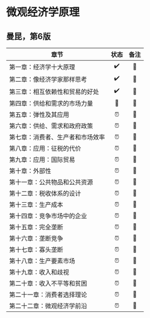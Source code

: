 # 微观经济学原理

## 曼昆，第6版

|  章节      |    状态       |  备注   	|
| ------------- |:-------------:  | :-------: |
|    第一章：经济学十大原理    |    :heavy_check_mark:          | :green_book:       |
|    第二章：像经济学家那样思考    |    :heavy_check_mark:          | :green_book:       |
|    第三章：相互依赖性和贸易的好处   |   :heavy_check_mark: | :green_book:       |
|    第四章：供给和需求的市场力量    |    :hammer:          | :green_book:       |
|    第五章：弹性及其应用    |    :alarm_clock:          | :closed_book:       |
|    第六章：供给、需求和政府政策    |    :alarm_clock:          | :closed_book:       |
|    第七章：消费者、生产者和市场效率    |    :alarm_clock:          | :closed_book:       |
|    第八章：应用：征税的代价|    :alarm_clock:          | :closed_book:       |
|    第九章：应用：国际贸易  |    :alarm_clock:          | :closed_book:       |
|    第十章：外部性|    :alarm_clock:          | :closed_book:       |
|    第十一章：公共物品和公共资源|    :alarm_clock:          | :closed_book:       |
|    第十二章：税收体系的设计|    :alarm_clock:          | :closed_book:       |
|    第十三章：生产成本|    :alarm_clock:          | :closed_book:       |
|    第十四章：竞争市场中的企业|    :alarm_clock:          | :closed_book:       |
|    第十五章：完全垄断|    :alarm_clock:          | :closed_book:       |
|    第十六章：垄断竞争|    :alarm_clock:          | :closed_book:       |
|    第十七章：寡头垄断|    :alarm_clock:          | :closed_book:       |
|    第十八章：生产要素市场|    :alarm_clock:          | :closed_book:       |
|    第十九章：收入和歧视|    :alarm_clock:          | :closed_book:       |
|    第二十章：收入不平等和贫困|    :alarm_clock:          | :closed_book:       |
|    第二十一章：消费者选择理论|    :alarm_clock:          | :closed_book:       |
|    第二十二章：微观经济学前沿|    :alarm_clock:          | :closed_book:       |
